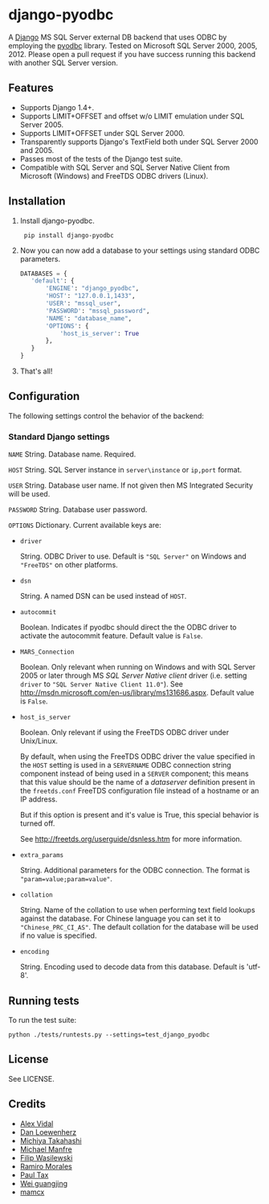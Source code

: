 django-pyodbc
=============

A [Django](http://djangoproject.com) MS SQL Server external DB backend that uses ODBC by employing the [pyodbc](http://pyodbc.sourceforge.net) library. Tested on Microsoft SQL Server 2000, 2005, 2012. Please open a pull request if you have success running this backend with another SQL Server version.

Features
--------

* Supports Django 1.4+.
* Supports LIMIT+OFFSET and offset w/o LIMIT emulation under SQL Server 2005.
* Supports LIMIT+OFFSET under SQL Server 2000.
* Transparently supports Django's TextField both under SQL Server 2000 and 2005.
* Passes most of the tests of the Django test suite.
* Compatible with SQL Server and SQL Server Native Client from Microsoft (Windows) and FreeTDS ODBC drivers (Linux).

Installation
------------

1. Install django-pyodbc.

        pip install django-pyodbc

2. Now you can now add a database to your settings using standard ODBC parameters.

    ```python
    DATABASES = {
       'default': {
           'ENGINE': "django_pyodbc",
           'HOST': "127.0.0.1,1433",
           'USER': "mssql_user",
           'PASSWORD': "mssql_password",
           'NAME': "database_name",
           'OPTIONS': {
               'host_is_server': True
           },
       }
    }
    ```

3. That's all!

Configuration
-------------

The following settings control the behavior of the backend:

### Standard Django settings

`NAME` String. Database name. Required.

`HOST` String. SQL Server instance in `server\instance` or `ip,port` format.

`USER` String. Database user name. If not given then MS Integrated Security
    will be used.

`PASSWORD` String. Database user password.

`OPTIONS` Dictionary. Current available keys are:

* ``driver``

    String. ODBC Driver to use. Default is ``"SQL Server"`` on Windows and ``"FreeTDS"`` on other platforms.

* ``dsn``

    String. A named DSN can be used instead of ``HOST``.

* ``autocommit``

    Boolean. Indicates if pyodbc should direct the the ODBC driver to activate the autocommit feature. Default value is ``False``.

* ``MARS_Connection``

    Boolean. Only relevant when running on Windows and with SQL Server 2005 or later through MS *SQL Server Native client* driver (i.e. setting ``driver`` to ``"SQL Server Native Client 11.0"``). See http://msdn.microsoft.com/en-us/library/ms131686.aspx.  Default value is ``False``.

* ``host_is_server``

    Boolean. Only relevant if using the FreeTDS ODBC driver under Unix/Linux.

    By default, when using the FreeTDS ODBC driver the value specified in the ``HOST`` setting is used in a ``SERVERNAME`` ODBC connection string component instead of being used in a ``SERVER`` component; this means that this value should be the name of a *dataserver* definition present in the ``freetds.conf`` FreeTDS configuration file instead of a hostname or an IP address.

    But if this option is present and it's value is True, this special behavior is turned off.

    See http://freetds.org/userguide/dsnless.htm for more information.

* ``extra_params``

    String. Additional parameters for the ODBC connection. The format is
    ``"param=value;param=value"``.

* ``collation``

    String. Name of the collation to use when performing text field lookups against the database. For Chinese language you can set it to ``"Chinese_PRC_CI_AS"``. The default collation for the database will be used if no value is specified.

* ``encoding``

    String. Encoding used to decode data from this database. Default is 'utf-8'.


Running tests
-------------

To run the test suite: 
```
python ./tests/runtests.py --settings=test_django_pyodbc
```

License
-------

See LICENSE.

Credits
-------

* [Alex Vidal](https://github.com/avidal)
* [Dan Loewenherz](http://dlo.me)
* [Michiya Takahashi](https://github.com/michiya)
* [Michael Manfre](https://github.com/manfre)
* [Filip Wasilewski](http://code.djangoproject.com/ticket/5246)
* [Ramiro Morales](http://djangopeople.net/ramiro/)
* [Paul Tax](https://github.com/tax)
* [Wei guangjing](http://djangopeople.net/vcc/)
* [mamcx](http://code.djangoproject.com/ticket/5062)

